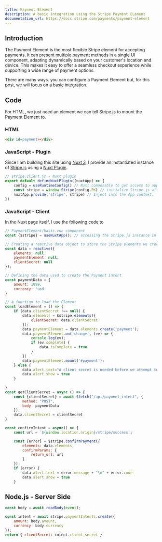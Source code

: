 ```yaml
---
title: Payment Element
description: A basic integration using the Stripe Payment ELement
documentation_url: https://docs.stripe.com/payments/payment-element
---
```


## Introduction
The Payment Element is the most flexible Stripe element for accepting payments. It can present multiple payment methods in a single UI component, adapting dynamically based on your customer's location and device. This makes it easy to offer a seamless checkout experience while supporting a wide range of payment options.

There are many ways. you can configure a Payment Element but, for this post, we will focus on a basic integration.

## Code

For HTML, we just need an element we can tell Stripe.js to mount the Payment Element to.  

### HTML
```html
<div id=payment></div>
```


### JavaScript - Plugin
Since I am building this site using [Nuxt 3](https://nuxt.com), I provide an instantiated instance of [Stripe.js](https://docs.stripe.com/js) using a [Nuxt Plugin](https://nuxt.com/docs/guide/directory-structure/plugins).

```javascript
// stripe.client.js - Nuxt plugin
export default defineNuxtPlugin((nuxtApp) => {
    config = useRuntimeConfig() // Nuxt composable to get access to app configuration - this loads the PK from ENV variables
    const stripe = window.Stripe(config.PK) // initialize Stripe.js with my Publishable Key
    nuxtApp.provide('stripe', stripe) // Inject into the App context.  This can now be used as $stripe anywhere
})
```

### JavaScript - Client

In the Nuxt page itself, I use the following code to 

```javascript
// PaymentElement/basic.vue component
const {$stripe} = useNuxtApp(); // accessing the Stripe.js instance in my component

// Creating a reactive data object to store the Stripe elements we create and client secret we will use to confirm the payment
const data = reactive({
    elements: null,
    paymentElement: null,
    clientSecret: null
});  

// Defining the data used to create the Payment Intent
const paymentData = {
    amount: 1099,
    currency: 'usd'
}

// A function to load the Element
const loadElement = () => {
    if (data.clientSecret !== null) {
        data.elements = $stripe.elements({
            clientSecret: data.clientSecret
        });
        data.paymentElement = data.elements.create('payment');
        data.paymentElement.on('change', (ev) => {
            console.log(ev);
            if (ev.complete) {
                data.isComplete = true
            }            
        })
        data.paymentElement.mount('#payment');    
    } else {
        data.alert.text="A client secret is needed before we attempt to load the Payment Element"
        data.alert.show = true
    }
    
}
const getClientSecret = async () => {
    const {clientSecret} = await $fetch("/api/payment_intent", {
        method: "POST",
        body: paymentData
    });
    data.clientSecret = clientSecret
} 

const confirmIntent = async() => {
    const url = `${window.location.origin}/stripe/success`;

    const {error} = $stripe.confirmPayment({
        elements: data.elements,
        confirmParams: {
            return_url: url
        }
    });
    if (error) {
        data.alert.text = error.message + "\n" + error.code
        data.alert.show = true
    }

```

## Node.js - Server Side

```javascript
const body = await readBody(event); 

const intent = await stripe.paymentIntents.create({
    amount: body.amount,
    currency: body.currency
});
return { clientSecret: intent.client_secret }
```